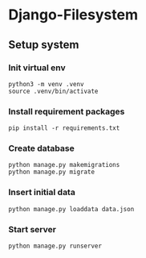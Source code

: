 # Django-Filesystem

## Setup system

### Init virtual env
    python3 -m venv .venv
    source .venv/bin/activate

### Install requirement packages
    pip install -r requirements.txt

### Create database
    python manage.py makemigrations
    python manage.py migrate

### Insert initial data
    python manage.py loaddata data.json

### Start server
    python manage.py runserver
